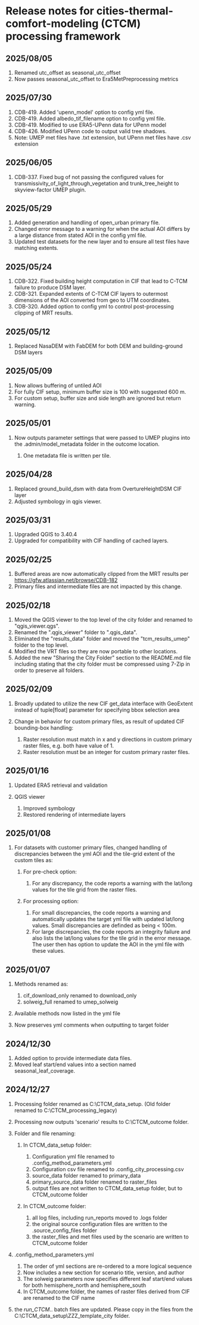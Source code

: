 # Release notes for cities-thermal-comfort-modeling (CTCM) processing framework

## 2025/08/05
1. Renamed utc_offset as seasonal_utc_offset
2. Now passes seasonal_utc_offset to Era5MetPreprocessing metrics

## 2025/07/30
1. CDB-419. Added 'upenn_model' option to config yml file.
2. CDB-419. Added albedo_tif_filename option to config yml file.
3. CDB-419. Modified to use ERA5-UPenn data for UPenn model
4. CDB-426. Modified UPenn code to output valid tree shadows.
5. Note: UMEP met files have .txt extension, but UPenn met files have .csv extension

## 2025/06/05
1. CDB-337. Fixed bug of not passing the configured values for transmissivity\_of\_light\_through\_vegetation and trunk\_tree\_height to skyview-factor UMEP plugin.

## 2025/05/29

1. Added generation and handling of open\_urban primary file.
2. Changed error message to a warning for when the actual AOI differs by a large distance from stated AOI in the config yml file.
3. Updated test datasets for the new layer and to ensure all test files have matching extents.

## 2025/05/24

1. CDB-322. Fixed building height computation in CIF that lead to C-TCM failure to produce DSM layer.
2. CDB-321. Expanded extents of C-TCM CIF layers to outermost dimensions of the AOI converted from geo to UTM coordinates.
3. CDB-320. Added option to config yml to control post-processing clipping of MRT results.

## 2025/05/12

1. Replaced NasaDEM with FabDEM for both DEM and building-ground DSM layers

## 2025/05/09

1. Now allows buffering of untiled AOI
2. For fully CIF setup, minimum buffer size is 100 with suggested 600 m.
3. For custom setup, buffer size and side length are ignored but return warning.

## 2025/05/01

1. Now outputs parameter settings that were passed to UMEP plugins into the .admin/model\_metadata folder in the outcome location.

   1. One metadata file is written per tile.

## 2025/04/28

1. Replaced ground\_build\_dsm with data from OvertureHeightDSM CIF layer
2. Adjusted symbology in qgis viewer.

## 2025/03/31

1. Upgraded QGIS to 3.40.4
2. Upgraded for compatibility with CIF handling of cached layers.



## 2025/02/25

1. Buffered areas are now automatically clipped from the MRT results per https://gfw.atlassian.net/browse/CDB-182
2. Primary files and intermediate files are not impacted by this change.

## 2025/02/18

1. Moved the QGIS viewer to the top level of the city folder and renamed to "qgis\_viewer.qgs".
2. Renamed the ".qgis\_viewer" folder to ".qgis\_data".
3. Eliminated the "results\_data" folder and moved the "tcm\_results\_umep" folder to the top level.
4. Modified the VRT files so they are now portable to other locations.
5. Added the new "Sharing the City Folder" section to the README.md file including stating that the city folder must be compressed using 7-Zip in order to preserve all folders.

## 2025/02/09

1. Broadly updated to utilize the new CIF get\_data interface with GeoExtent instead of tuple\[float] parameter for specifying bbox selection area
2. Change in behavior for custom primary files, as result of updated CIF bounding-box handling:

   1. Raster resolution must match in x and y directions in custom primary raster files, e.g. both have value of 1.
   2. Raster resolution must be an integer for custom primary raster files.

## 2025/01/16

1. Updated ERA5 retrieval and validation
2. QGIS viewer

   1. Improved symbology
   2. Restored rendering of intermediate layers

## 2025/01/08

1. For datasets with customer primary files, changed handling of discrepancies between the yml AOI and the tile-grid extent of the custom tiles as:

   1. For pre-check option:

      1. For any discrepancy, the code reports a warning with the lat/long values for the tile grid from the raster files.

   2. For processing option:

      1. For small discrepancies, the code reports a warning and automatically updates the target yml file with updated lat/long values. Small discrepancies are definded as being < 100m.
      2. For large discrepancies, the code reports an integrity failure and also lists the lat/long values for the tile grid in the error message. The user then has option to update the AOI in the yml file with these values.

## 2025/01/07

1. Methods renamed as:

   1. cif\_download\_only renamed to download\_only
   2. solweig\_full renamed to umep\_solweig

2. Available methods now listed in the yml file
3. Now preserves yml comments when outputting to target folder

## 2024/12/30

1. Added option to provide intermediate data files.
2. Moved leaf start/end values into a section named seasonal\_leaf\_coverage.

## 2024/12/27

1. Processing folder renamed as C:\\CTCM\_data\_setup. (Old folder renamed to C:\\CTCM\_processing\_legacy)
2. Processing now outputs 'scenario' results to C:\\CTCM\_outcome folder.
3. Folder and file renaming:

   1. In CTCM\_data\_setup folder:

      1. Configuration yml file renamed to .config\_method\_parameters.yml
      2. Configuration csv file renamed to .config\_city\_processing.csv
      3. source\_data folder renamed to primary\_data
      4. primary\_source\_data folder renamed to raster\_files
      5. output files are not written to CTCM\_data\_setup folder, but to CTCM\_outcome folder

   2. In CTCM\_outcome folder:

      1. all log files, including run\_reports moved to .logs folder
      2. the original source configuration files are written to the .source\_config\_files folder
      3. the raster\_files and met files used by the scenario are written to CTCM\_outcome folder

4. .config\_method\_parameters.yml

   1. The order of yml sections are re-ordered to a more logical sequence
   2. Now includes a new section for scenario title, version, and author
   3. The solweig parameters now specifies different leaf start/end values for both hemisphere\_north and hemisphere\_south
   4. In CTCM\_outcome folder, the names of raster files derived from CIF are renamed to the CIF name

5. the *run\_CTCM*.. batch files are updated. Please copy in the files from the C:\\CTCM\_data\_setup\\ZZZ\_template\_city folder.
